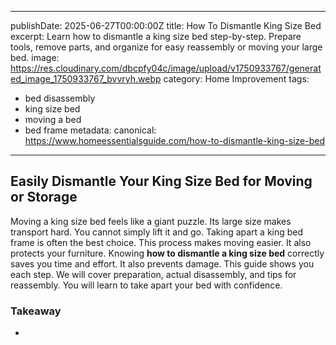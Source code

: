 
---
publishDate: 2025-06-27T00:00:00Z
title: How To Dismantle King Size Bed
excerpt: Learn how to dismantle a king size bed step-by-step. Prepare tools, remove parts, and organize for easy reassembly or moving your large bed.
image: https://res.cloudinary.com/dbcpfy04c/image/upload/v1750933767/generated_image_1750933767_bvvryh.webp
category: Home Improvement
tags:
  - bed disassembly
  - king size bed
  - moving a bed
  - bed frame
metadata:
  canonical: https://www.homeessentialsguide.com/how-to-dismantle-king-size-bed
---

## Easily Dismantle Your King Size Bed for Moving or Storage

Moving a king size bed feels like a giant puzzle. Its large size makes transport hard. You cannot simply lift it and go. Taking apart a king bed frame is often the best choice. This process makes moving easier. It also protects your furniture. Knowing **how to dismantle a king size bed** correctly saves you time and effort. It also prevents damage. This guide shows you each step. We will cover preparation, actual disassembly, and tips for reassembly. You will learn to take apart your bed with confidence.

### Takeaway

*   